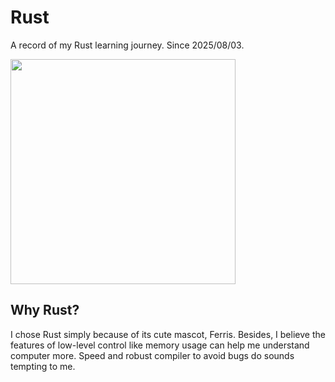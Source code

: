 # Rust
A record of my Rust learning journey. Since 2025/08/03.

<img src="https://rust-book.cs.brown.edu/img/ferris/does_not_compile.svg" height="360" />

## Why Rust?
I chose Rust simply because of its cute mascot, Ferris. Besides, I believe the features of low-level control like memory usage can help me understand computer more. Speed and robust compiler to avoid bugs do sounds tempting to me. 
